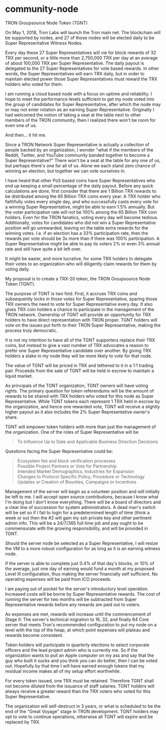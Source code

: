 # community-node
TRON Groupsource Node Token (TGNT)

On May 1, 2018, Tron Labs will launch the Tron main net. The blockchain will be supported by nodes, and 27 of those nodes will be elected daily to be Super Representative Witness Nodes. 

Every day these 27 Super Representatives will vie for block rewards of 32 TRX per second, or a little more than 2,750,000 TRX per day at an average of about 100,000 TRX per Super Representative. The daily payout is delegated to the 27 Super Representatives for vote based rewards. In other words, the Super Representatives will earn TRX daily, but in order to maintain elected power those Super Representatives must reward the TRX holders who voted for them. 

I am running a cloud based node with a focus on uptime and reliability. I hope to meet the performance levels sufficient to get my node voted into the group of candidates for Super Representative, after which the node may or may not enter rotation as an earning Super Representative. Originally I had welcomed the notion of taking a seat at the table next to other members of the TRON community, then I realized there won't be room for even one of us. 

And then... it hit me.

Since a TRON Network Super Representative is actually a collection of people backed by an organization, I wonder "what if the members of the Reddit, Twitter, and YouTube community banded together to become a Super Representative?" There won't be a seat at the table for any one of us, but perhaps there's one for all of us. Alone we each stand zero chance of winning an election, but together we can vote ourselves in.

I have heard that other PoS based coins have Super Representatives who end up keeping a small percentage of the daily payout. Before any quick calculations are done, first consider that there are 1 Billion TRX rewards to be distributed among the 65 Billion TRX coins every year. A TRX holder who faithfully votes every single day, and who successfully casts every vote for a winning Super Representative, might be able to earn 1.5% annually. But the voter participation rate will not be 100% among the 65 Billion TRX coin holders. Even for the TRON fanatics, voting every day will become tedious. Additionally, votes for candidates who did not win a Super Representative position will go unrewarded, leaving on the table extra rewards for the winning votes. I.e. if an election has a 33% participation rate, then the rewards per vote should be 3x more than if there was 100% participation. A Super Representative might be able to pay its voters 2% or even 3% annual rate and still have quite a bit left over.

It might be easier, and more lucrative, for some TRX holders to delegate their votes to an organization who will diligently claim rewards for them by voting daily. 

My proposal is to create a TRX-20 token, the TRON Groupsource Node Token (TGNT).

The purpose of TGNT is two fold. First, it accrues TRX coins and subsequently locks in those votes for Super Representative, sparing those TRX owners the need to vote for Super Representative every day. It also gives TRX coin holders a chance to participate in the management of the TRON network. Ownership of TGNT will provide an opportunity for TRX holders to have direct representation with TRON proper. TGNT holders will vote on the issues put forth to their TRON Super Representative, making the process truly democratic.

It is not my intention to have all of the TGNT supporters replace their TRX coins, but instead to give a vast number of TRX advocates a reason to prefer one Super Representative candidate over another. By giving TRX holders a stake in my node they will be more likely to vote for that node.

The value of TGNT will be priced in TRX and tethered to it in a 1:1 trading pair. Proceeds from the sale of TGNT will be held in escrow to maintain a liquid market.

As principals of the TGNT organization, TGNT owners will have voting rights. The primary question for token referendums will be the amount of rewards to be shared with TRX holders who voted for this node as Super Representative. While TGNT tokens each represent 1 TRX held in escrow by the organization, and hence one rewarded vote, TGNT will receive a slightly higher payout as it also includes the 2% Super Representative owner's share. 

TGNT will empower token holders with more than just the management of the organization. One of the roles of Super Representative will be 

>To Influence Up to Date and Applicable Business Direction Decisions

Questions facing the Super Representative could be:

> Ecosystem fee and block verification processes  
> Possible Project Partners or Vote for Partnership  
> Intended Market Demographics, Industries for Expansion    
> Changes to Protocol Specific Policy, Procedure or Technology    
> Updates or Creation of Bounties, Campaigns or Incentives  
  

Management of the server will begin as a volunteer position and will initially be left to me. I will accept open source contributions, because I know what I'm doing but I don't know everything. There will be a board of directors and a clear line of succession for system administrators. A dead man's switch will be set so if I fail to login for a predetermined length of time (think a week or so) then the #2 will gain my ssh private key and other pertinent admin info. This will be a 24/7/365 full time job and pay ought to be commensurate with the growing responsibility, and will be provided in TGNT. 

Should the server node be selected as a Super Representative, I will resize the VM to a more robust configuration for as long as it is an earning witness node.

If the server is able to complete just 0.4% of that day's blocks, or 10% of the average, just one day of earning would fund a month at my proposed Level III configuration, thus making the server financially self sufficient. No operating expenses will be paid from ICO proceeds.

I am paying out of pocket for the server's introductory level operation. Increased costs will be borne by Super Representative rewards. The cost of running the server for two months will be subtracted from Super Representative rewards before any rewards are paid out to voters.

As expenses are met, rewards will increase until the commencement of Stage II: The server's technical migration to 16, 32, and finally 64 Core server that meets Tron's recommended configuration to put my node on a level with the top of the heap, at which point expenses will plateau and rewards become consistent.

Token holders will participate in quarterly elections to select corporate officers and the lead project admin who is currently me. So if the organization wants to pull an Apple computer on my ass and say that the guy who built it sucks and you think you can do better, then I can be voted out. Hopefully by that time I will have earned enough tokens that my residual income makes all of my setup effort worthwhile.

For every token issued, one TRX must be retained. Therefore TGNT shall not become diluted from the issuance of staff salaries. TGNT holders will always receive a greater reward than the TRX voters who voted for this Super Representative.

The organization will self-destruct in 3 years, or what is scheduled to be the end of the "Great Voyage" stage in TRON development. TGNT holders may opt to vote to continue operations, otherwise all TGNT will expire and be replaced by TRX.